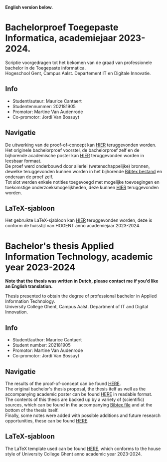 **English version below.**

# Bachelorproef Toegepaste Informatica, academiejaar 2023-2024.

Scriptie voorgedragen tot het bekomen van de graad van professionele bachelor in de Toegepaste informatica.<br>
Hogeschool Gent, Campus Aalst. Departement IT en Digitale Innovatie.

## Info

* Student/auteur: Maurice Cantaert
* Studentennummer: 202181905
* Promotor: Martine Van Audenrode
* Co-promotor: Jordi Van Bossuyt

## Navigatie
De uitwerking van de proof-of-concept kan [HIER](https://github.com/Skerath/2324-bachelorproef-cantaertmaurice/tree/master/proof-of-concept) teruggevonden worden.<br>
Het originele bachelorproef voorstel, de bachelorproef zelf en de bijhorende academische poster kan [HIER](https://github.com/Skerath/2324-bachelorproef-cantaertmaurice/tree/master/inzendingen) teruggevonden worden in leesbaar formaat.<br>
De proef werd onderbouwd door allerlei (wetenschappelijke) bronnen, dewelke teruggevonden kunnen worden in het bijhorende [Bibtex bestand](https://github.com/Skerath/2324-bachelorproef-cantaertmaurice/blob/master/bachproef/bachproef.bib) en onderaan de proef zelf.<br>
Tot slot werden enkele notities toegevoegd met mogelijke toevoegingen en toekomstige onderzoeksmogelijkheden, deze kunnen [HIER](https://github.com/Skerath/2324-bachelorproef-cantaertmaurice/blob/master/bachproef/post-research-notes.md) teruggevonden worden.

## LaTeX-sjabloon
Het gebruikte LaTeX-sjabloon kan [HIER](https://github.com/HoGentTIN/latex-hogent-bachproef) teruggevonden worden, deze is conform de huisstijl van HOGENT anno academiejaar 2023-2024.







# Bachelor's thesis Applied Information Technology, academic year 2023-2024
**Note that the thesis was written in Dutch, please contact me if you'd like an English translation.**

Thesis presented to obtain the degree of professional bachelor in Applied Information Technology.<br>
University College Ghent, Campus Aalst. Department of IT and Digital Innovation.

## Info

* Student/author: Maurice Cantaert
* Student number: 202181905
* Promotor: Martine Van Audenrode
* Co-promotor: Jordi Van Bossuyt

## Navigatie
The results of the proof-of-concept can be found [HERE](https://github.com/Skerath/2324-bachelorproef-cantaertmaurice/tree/master/proof-of-concept).<br>
The original bachelor's thesis proposal, the thesis itelf as well as the accompanying academic poster can be found [HERE](https://github.com/Skerath/2324-bachelorproef-cantaertmaurice/tree/master/inzendingen) in readable format.<br>
The contents of this thesis are backed up by a variety of (scientific) sources, which can be found in the accompanying [Bibtex file](https://github.com/Skerath/2324-bachelorproef-cantaertmaurice/blob/master/bachproef/bachproef.bib) and at the bottom of the thesis itself.<br>
Finally, some notes were added with possible additions and future research opportunities, these can be found [HERE](https://github.com/Skerath/2324-bachelorproef-cantaertmaurice/blob/master/bachproef/post-research-notes.md).

## LaTeX-sjabloon
The LaTeX template used can be found [HERE](https://github.com/HoGentTIN/latex-hogent-bachproef), which conforms to the house style of University College Ghent anno academic year 2023-2024.

